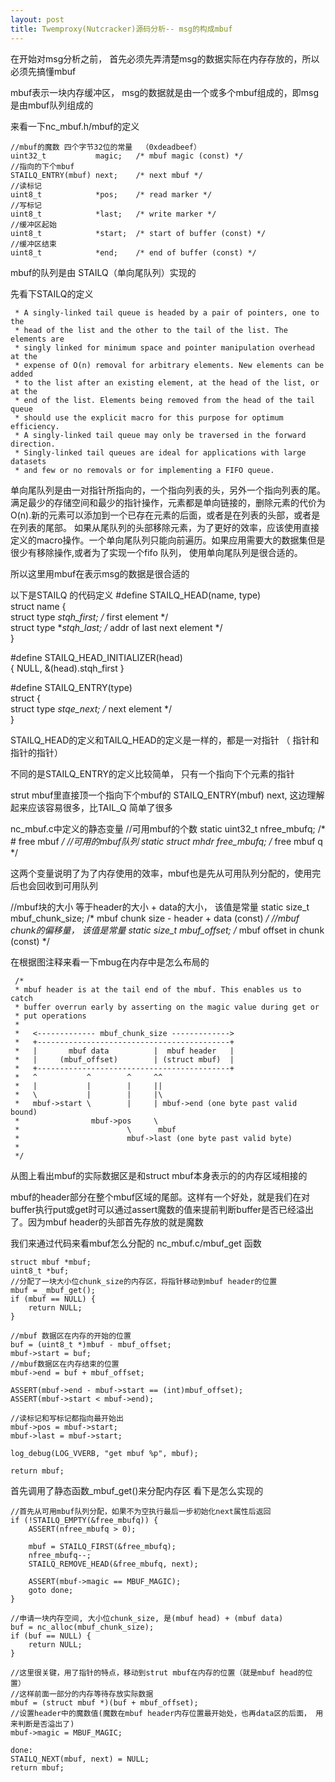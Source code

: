 ```yaml
---
layout: post
title: Twemproxy(Nutcracker)源码分析-- msg的构成mbuf
---
```


在开始对msg分析之前， 首先必须先弄清楚msg的数据实际在内存存放的，所以必须先搞懂mbuf

mbuf表示一块内存缓冲区， msg的数据就是由一个或多个mbuf组成的，即msg是由mbuf队列组成的

来看一下nc_mbuf.h/mbuf的定义

    //mbuf的魔数 四个字节32位的常量  （0xdeadbeef）
    uint32_t           magic;   /* mbuf magic (const) */
    //指向的下个mbuf
    STAILQ_ENTRY(mbuf) next;    /* next mbuf */
    //读标记
    uint8_t            *pos;    /* read marker */
    //写标记
    uint8_t            *last;   /* write marker */
    //缓冲区起始
    uint8_t            *start;  /* start of buffer (const) */
    //缓冲区结束
    uint8_t            *end;    /* end of buffer (const) */
    
mbuf的队列是由 STAILQ（单向尾队列）实现的

先看下STAILQ的定义

	 * A singly-linked tail queue is headed by a pair of pointers, one to the
	 * head of the list and the other to the tail of the list. The elements are
	 * singly linked for minimum space and pointer manipulation overhead at the
	 * expense of O(n) removal for arbitrary elements. New elements can be added
	 * to the list after an existing element, at the head of the list, or at the
	 * end of the list. Elements being removed from the head of the tail queue
	 * should use the explicit macro for this purpose for optimum efficiency.
	 * A singly-linked tail queue may only be traversed in the forward direction.
	 * Singly-linked tail queues are ideal for applications with large datasets
	 * and few or no removals or for implementing a FIFO queue.

单向尾队列是由一对指针所指向的，一个指向列表的头，另外一个指向列表的尾。 满足最少的存储空间和最少的指针操作，元素都是单向链接的，删除元素的代价为O(n).新的元素可以添加到一个已存在元素的后面，或者是在列表的头部，或者是在列表的尾部。
如果从尾队列的头部移除元素，为了更好的效率，应该使用直接定义的macro操作。一个单向尾队列只能向前遍历。如果应用需要大的数据集但是很少有移除操作,或者为了实现一个fifo 队列， 使用单向尾队列是很合适的。

所以这里用mbuf在表示msg的数据是很合适的


以下是STAILQ 的代码定义
#define STAILQ_HEAD(name, type)                                         \
struct name {                                                           \
    struct type *stqh_first; /* first element */                        \
    struct type **stqh_last; /* addr of last next element */            \
}

#define STAILQ_HEAD_INITIALIZER(head)                                   \
    { NULL, &(head).stqh_first }

#define STAILQ_ENTRY(type)                                              \
struct {                                                                \
    struct type *stqe_next;    /* next element */                       \
}

STAILQ_HEAD的定义和TAILQ_HEAD的定义是一样的，都是一对指针 （ 指针和指针的指针） 

不同的是STAILQ_ENTRY的定义比较简单， 只有一个指向下个元素的指针

strut mbuf里直接顶一个指向下个mbuf的 STAILQ_ENTRY(mbuf) next, 这边理解起来应该容易很多，比TAIL_Q 简单了很多


nc_mbuf.c中定义的静态变量
//可用mbuf的个数
static uint32_t nfree_mbufq;   /* # free mbuf */
//可用的mbuf队列
static struct mhdr free_mbufq; /* free mbuf q */

这两个变量说明了为了内存使用的效率，mbuf也是先从可用队列分配的，使用完后也会回收到可用队列



//mbuf块的大小 等于header的大小 + data的大小， 该值是常量
static size_t mbuf_chunk_size; /* mbuf chunk size - header + data (const) */
//mbuf chunk的偏移量， 该值是常量
static size_t mbuf_offset;     /* mbuf offset in chunk (const) */

在根据图注释来看一下mbug在内存中是怎么布局的

     /*
     * mbuf header is at the tail end of the mbuf. This enables us to catch
     * buffer overrun early by asserting on the magic value during get or
     * put operations
     *
     *   <------------- mbuf_chunk_size ------------->
     *   +-------------------------------------------+
     *   |       mbuf data          |  mbuf header   |
     *   |     (mbuf_offset)        | (struct mbuf)  |
     *   +-------------------------------------------+
     *   ^           ^        ^     ^^
     *   |           |        |     ||
     *   \           |        |     |\
     *   mbuf->start \        |     | mbuf->end (one byte past valid bound)
     *                mbuf->pos     \
     *                        \      mbuf
     *                        mbuf->last (one byte past valid byte)
     *
     */
     
 从图上看出mbuf的实际数据区是和struct mbuf本身表示的的内存区域相接的
 
 mbuf的header部分在整个mbuf区域的尾部。这样有一个好处，就是我们在对buffer执行put或get时可以通过assert魔数的值来提前判断buffer是否已经溢出了。因为mbuf header的头部首先存放的就是魔数
 
 我们来通过代码来看mbuf怎么分配的
  nc_mbuf.c/mbuf_get 函数
  
    struct mbuf *mbuf;
    uint8_t *buf;
    //分配了一块大小位chunk_size的内存区，将指针移动到mbuf header的位置
    mbuf = _mbuf_get();
    if (mbuf == NULL) {
        return NULL;
    }

    //mbuf 数据区在内存的开始的位置
    buf = (uint8_t *)mbuf - mbuf_offset;
    mbuf->start = buf;
    //mbuf数据区在内存结束的位置
    mbuf->end = buf + mbuf_offset;

    ASSERT(mbuf->end - mbuf->start == (int)mbuf_offset);
    ASSERT(mbuf->start < mbuf->end);

    //读标记和写标记都指向最开始出
    mbuf->pos = mbuf->start;
    mbuf->last = mbuf->start;

    log_debug(LOG_VVERB, "get mbuf %p", mbuf);

    return mbuf;
  
首先调用了静态函数_mbuf_get()来分配内存区
   看下是怎么实现的
   
    //首先从可用mbuf队列分配，如果不为空执行最后一步初始化next属性后返回
    if (!STAILQ_EMPTY(&free_mbufq)) {
        ASSERT(nfree_mbufq > 0);

        mbuf = STAILQ_FIRST(&free_mbufq);
        nfree_mbufq--;
        STAILQ_REMOVE_HEAD(&free_mbufq, next);

        ASSERT(mbuf->magic == MBUF_MAGIC);
        goto done;
    }
	
	//申请一块内存空间, 大小位chunk_size, 是(mbuf head) + (mbuf data)
    buf = nc_alloc(mbuf_chunk_size);
    if (buf == NULL) {
        return NULL;
    }
    
    //这里很关键，用了指针的特点，移动到strut mbuf在内存的位置（就是mbuf head的位置）
    //这样前面一部分的内存等待存放实际数据
    mbuf = (struct mbuf *)(buf + mbuf_offset);
    //设置header中的魔数值(魔数在mbuf header内存位置最开始处，也再data区的后面， 用来判断是否溢出了)
    mbuf->magic = MBUF_MAGIC;
    
    done:
    STAILQ_NEXT(mbuf, next) = NULL;
    return mbuf;
   
